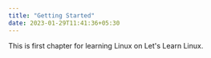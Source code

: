```yaml
---
title: "Getting Started"
date: 2023-01-29T11:41:36+05:30
---
```


This is first chapter for learning Linux on Let's Learn Linux.
